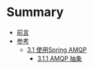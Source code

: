 # Summary

* [前言](README.md)
* [参考](can-kao.md)
  * [3.1 使用Spring AMQP](can-kao/31-shi-yong-spring-amqp.md)
    * [3.1.1 AMQP 抽象](can-kao/31-shi-yong-spring-amqp/311-amqp-chou-xiang.md)

